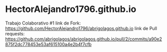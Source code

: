 # HectorAlejandro1796.github.io
Trabajo Colaborativo #1 
link de Fork: https://github.com/HectorAlejandro1796/abrigolagos.github.io
link de Pull requests: https://github.com/abrigolagos/abrigolagos.github.io/pull/2/commits/a90e2875f2dc778453e53af615100a4e2b4f7cfb


